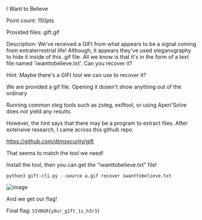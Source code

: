 I Want to Believe 

Point count: 150pts

Provided files: gift.gif

Description: We've received a GIFt from what appears to be a signal coming from extraterrestrial life! Although, it appears they've used steganography to hide it inside of this .gif file. All we know is that it's in the form of a text file named 'iwanttobelieve.txt'. Can you recover it?

Hint: Maybe there's a GIFt tool we can use to recover it?


We are provided a gif file. Opening it dosen't show anything out of the ordinary

Running common steg tools such as zsteg, exiftool, or using Aperi'Solve does not yield any results.

However, the hint says that there may be a program to extract files. After extensive research, I came across this github repo. 

https://github.com/dtmsecurity/gift

That seems to match the tool we need!

Install the tool, then you can get the "iwanttobelieve.txt" file!

`python3 gift-cli.py --source a.gif recover iwanttobelieve.txt`

![image](https://github.com/sa1181405/pbchocolate-private-writeup-making/assets/170969470/84d81019-e242-41ed-b6ea-25aedad66408)

And we get our flag!

Final flag: `SIVBGR{y0ur_g1ft_1s_h3r3}`
